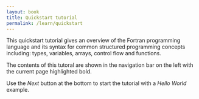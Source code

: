 ```yaml
---
layout: book
title: Quickstart tutorial
permalink: /learn/quickstart
---
```


This quickstart tutorial gives an overview of the Fortran programming language
and its syntax for common structured programming concepts including:
types, variables, arrays, control flow and functions.

The contents of this tutoral are shown in the navigation bar on the left with the current page highlighted bold.

Use the _Next_ button at the bottom to start the tutorial with a _Hello World_ example.


